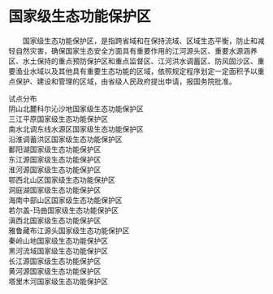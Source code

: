 # 国家级生态功能保护区  

&emsp;&emsp;国家级生态功能保护区，是指跨省域和在保持流域、区域生态平衡，防止和减轻自然灾害，确保国家生态安全方面具有重要作用的江河源头区、重要水源涵养区、水土保持的重点预防保护区和重点监督区、江河洪水调蓄区、防风固沙区、重要渔业水域以及其他具有重要生态功能的区域，依照规定程序划定一定面积予以重点保护、建设和管理的区域，由省级人民政府提出申请，报国务院批准。  

试点分布  
阴山北麓科尔沁沙地国家级生态功能保护区  
三江平原国家级生态功能保护区  
南水北调东线水源区国家级生态功能保护区  
沿淮调蓄洪区国家级生态功能保护区  
鄱阳湖国家级生态功能保护区  
东江源国家级生态功能保护区  
淮河源国家级生态功能保护区  
鄂西北山区国家级生态功能保护区  
洞庭湖国家级生态功能保护区  
海南中部山区国家级生态功能保护区  
若尔盖-玛曲国家级生态功能保护区  
滇西北国家级生态功能保护区  
雅鲁藏布江源头国家级生态功能保护区  
秦岭山地国家级生态功能保护区  
黑河流域国家级生态功能保护区  
长江源国家级生态功能保护区  
黄河源国家级生态功能保护区  
塔里木河国家级生态功能保护区  